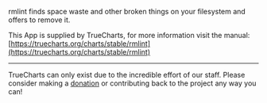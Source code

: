 rmlint finds space waste and other broken things on your filesystem and offers to remove it.

This App is supplied by TrueCharts, for more information visit the manual: [https://truecharts.org/charts/stable/rmlint](https://truecharts.org/charts/stable/rmlint)

---

TrueCharts can only exist due to the incredible effort of our staff.
Please consider making a [donation](https://truecharts.org/sponsor) or contributing back to the project any way you can!
